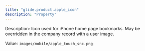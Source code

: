 ```yaml
---
title: "glide.product.apple_icon"
description: "Property"
---
```


Description: Icon used for iPhone home page bookmarks. May be overridden in the company record with a user image.

Value: `images/mobile/apple_touch_snc.png`